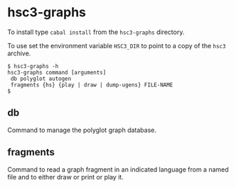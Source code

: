 # hsc3-graphs

To install type `cabal install` from the `hsc3-graphs` directory.

To use set the environment variable `HSC3_DIR` to point to a copy of the `hsc3` archive.

~~~~
$ hsc3-graphs -h
hsc3-graphs command [arguments]
 db polyglot autogen
 fragments {hs} {play | draw | dump-ugens} FILE-NAME
$
~~~~

## db

Command to manage the polyglot graph database.

## fragments

Command to read a graph fragment in an indicated language from a named
file and to either draw or print or play it.
